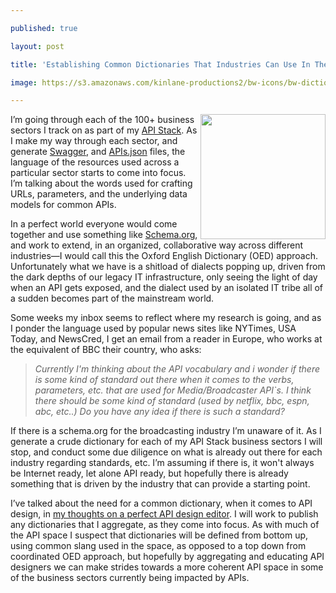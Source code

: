 ---
published: true
layout: post
title: 'Establishing Common Dictionaries That Industries Can Use In Their API Design'
image: https://s3.amazonaws.com/kinlane-productions2/bw-icons/bw-dictionary.png
---

<p><img src="https://s3.amazonaws.com/kinlane-productions2/bw-icons/bw-dictionary.png" alt="" width="200" align="right" />
<p>I&rsquo;m going through each of the 100+ business sectors I track on as part of my <a href="http://theapistack.com">API Stack</a>. As I make my way through each sector, and generate <a href="http://swagger.io">Swagger</a>, and <a href="http://apisjson.org">APIs.json</a> files, the language of the resources used across a particular sector starts to come into focus. I&rsquo;m talking about the words used for crafting URLs, parameters, and the underlying data models for common APIs.
<p>In a perfect world everyone would come together and use something like <a href="https://schema.org">Schema.org</a>, and work to extend, in an organized, collaborative way across different industries&mdash;I would call this the Oxford English Dictionary (OED) approach. Unfortunately what we have is a shitload of dialects popping up, driven from the dark depths of our legacy IT infrastructure, only seeing the light of day when an API gets exposed, and the dialect used by an isolated IT tribe all of a sudden becomes part of the mainstream world.
<p>Some weeks my inbox seems to reflect where my research is going, and as I ponder the language used by popular news sites like NYTimes, USA Today, and NewsCred, I get an email from a reader in Europe, who works at the equivalent of BBC their country, who asks:
<blockquote><em>Currently I'm thinking about the API vocabulary and i wonder if there is some kind of standard out there when it comes to the verbs, parameters, etc. that are used for Media/Broadcaster API`s. I think there should be some kind of standard (used by netflix, bbc, espn, abc, etc..) Do you have any idea if there is such a standard?</em></blockquote>
<p>If there is a schema.org for the broadcasting industry I&rsquo;m unaware of it. As I generate a crude dictionary for each of my API Stack business sectors I will stop, and conduct some due diligence on what is already out there for each industry regarding standards, etc. I&rsquo;m assuming if there is, it won't always be Internet ready, let alone API ready, but hopefully there is already something that is driven by the industry that can provide a starting point.
<p>I&rsquo;ve talked about the need for a common dictionary, when it comes to API design, in <a href="http://apievangelist.com/2014/06/25/if-i-could-design-my-perfect-api-design-editor/">my thoughts on a perfect API design editor</a>. I will work to publish any dictionaries that I aggregate, as they come into focus. As with much of the API space I suspect that dictionaries will be defined from bottom up, using common slang used in the space, as opposed to a top down from coordinated OED approach, but hopefully by aggregating and educating API designers we can make strides towards a more coherent API space in some of the business sectors currently being impacted by APIs.

